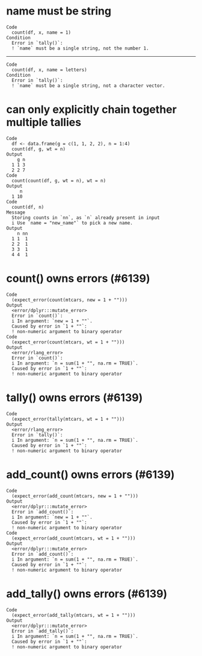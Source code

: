 # name must be string

    Code
      count(df, x, name = 1)
    Condition
      Error in `tally()`:
      ! `name` must be a single string, not the number 1.

---

    Code
      count(df, x, name = letters)
    Condition
      Error in `tally()`:
      ! `name` must be a single string, not a character vector.

# can only explicitly chain together multiple tallies

    Code
      df <- data.frame(g = c(1, 1, 2, 2), n = 1:4)
      count(df, g, wt = n)
    Output
        g n
      1 1 3
      2 2 7
    Code
      count(count(df, g, wt = n), wt = n)
    Output
         n
      1 10
    Code
      count(df, n)
    Message
      Storing counts in `nn`, as `n` already present in input
      i Use `name = "new_name"` to pick a new name.
    Output
        n nn
      1 1  1
      2 2  1
      3 3  1
      4 4  1

# count() owns errors (#6139)

    Code
      (expect_error(count(mtcars, new = 1 + "")))
    Output
      <error/dplyr:::mutate_error>
      Error in `count()`:
      i In argument: `new = 1 + ""`.
      Caused by error in `1 + ""`:
      ! non-numeric argument to binary operator
    Code
      (expect_error(count(mtcars, wt = 1 + "")))
    Output
      <error/rlang_error>
      Error in `count()`:
      i In argument: `n = sum(1 + "", na.rm = TRUE)`.
      Caused by error in `1 + ""`:
      ! non-numeric argument to binary operator

# tally() owns errors (#6139)

    Code
      (expect_error(tally(mtcars, wt = 1 + "")))
    Output
      <error/rlang_error>
      Error in `tally()`:
      i In argument: `n = sum(1 + "", na.rm = TRUE)`.
      Caused by error in `1 + ""`:
      ! non-numeric argument to binary operator

# add_count() owns errors (#6139)

    Code
      (expect_error(add_count(mtcars, new = 1 + "")))
    Output
      <error/dplyr:::mutate_error>
      Error in `add_count()`:
      i In argument: `new = 1 + ""`.
      Caused by error in `1 + ""`:
      ! non-numeric argument to binary operator
    Code
      (expect_error(add_count(mtcars, wt = 1 + "")))
    Output
      <error/dplyr:::mutate_error>
      Error in `add_count()`:
      i In argument: `n = sum(1 + "", na.rm = TRUE)`.
      Caused by error in `1 + ""`:
      ! non-numeric argument to binary operator

# add_tally() owns errors (#6139)

    Code
      (expect_error(add_tally(mtcars, wt = 1 + "")))
    Output
      <error/dplyr:::mutate_error>
      Error in `add_tally()`:
      i In argument: `n = sum(1 + "", na.rm = TRUE)`.
      Caused by error in `1 + ""`:
      ! non-numeric argument to binary operator

